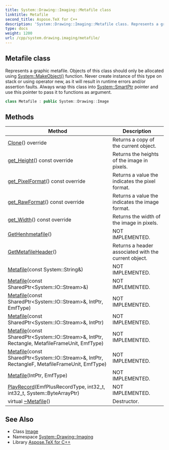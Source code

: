 ```yaml
---
title: System::Drawing::Imaging::Metafile class
linktitle: Metafile
second_title: Aspose.TeX for C++
description: 'System::Drawing::Imaging::Metafile class. Represents a graphic metafile. Objects of this class should only be allocated using System::MakeObject() function. Never create instance of this type on stack or using operator new, as it will result in runtime errors and/or assertion faults. Always wrap this class into System::SmartPtr pointer and use this pointer to pass it to functions as argument in C++.'
type: docs
weight: 1200
url: /cpp/system.drawing.imaging/metafile/
---
```

## Metafile class


Represents a graphic metafile. Objects of this class should only be allocated using [System::MakeObject()](../../system/makeobject/) function. Never create instance of this type on stack or using operator new, as it will result in runtime errors and/or assertion faults. Always wrap this class into [System::SmartPtr](../../system/smartptr/) pointer and use this pointer to pass it to functions as argument.

```cpp
class Metafile : public System::Drawing::Image
```

## Methods

| Method | Description |
| --- | --- |
| [Clone](./clone/)() override | Returns a copy of the current object. |
| [get_Height](./get_height/)() const override | Returns the heights of the image in pixels. |
| [get_PixelFormat](./get_pixelformat/)() const override | Returns a value the indicates the pixel format. |
| [get_RawFormat](./get_rawformat/)() const override | Returns a value the indicates the image format. |
| [get_Width](./get_width/)() const override | Returns the width of the image in pixels. |
| [GetHenhmetafile](./gethenhmetafile/)() | NOT IMPLEMENTED. |
| [GetMetafileHeader](./getmetafileheader/)() | Returns a header associated with the current object. |
| [Metafile](./metafile/)(const System::String\&) | NOT IMPLEMENTED. |
| [Metafile](./metafile/)(const SharedPtr\<System::IO::Stream\>\&) | NOT IMPLEMENTED. |
| [Metafile](./metafile/)(const SharedPtr\<System::IO::Stream\>\&, IntPtr, EmfType) | NOT IMPLEMENTED. |
| [Metafile](./metafile/)(const SharedPtr\<System::IO::Stream\>\&, IntPtr) | NOT IMPLEMENTED. |
| [Metafile](./metafile/)(const SharedPtr\<System::IO::Stream\>\&, IntPtr, Rectangle, MetafileFrameUnit, EmfType) | NOT IMPLEMENTED. |
| [Metafile](./metafile/)(const SharedPtr\<System::IO::Stream\>\&, IntPtr, RectangleF, MetafileFrameUnit, EmfType) | NOT IMPLEMENTED. |
| [Metafile](./metafile/)(IntPtr, EmfType) | NOT IMPLEMENTED. |
| [PlayRecord](./playrecord/)(EmfPlusRecordType, int32_t, int32_t, System::ByteArrayPtr) | NOT IMPLEMENTED. |
| virtual [~Metafile](./~metafile/)() | Destructor. |
## See Also

* Class [Image](../../system.drawing/image/)
* Namespace [System::Drawing::Imaging](../)
* Library [Aspose.TeX for C++](../../)
